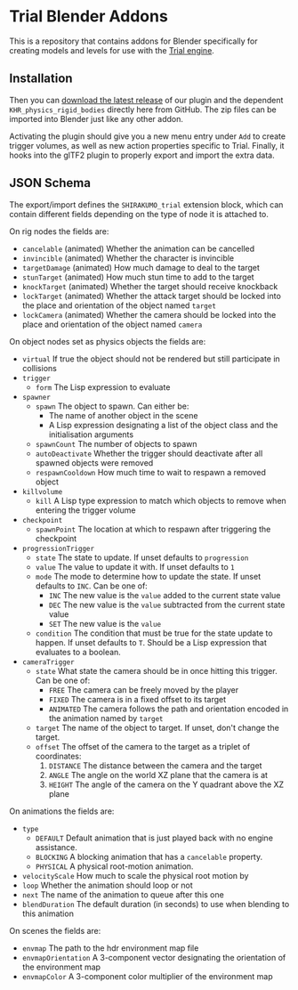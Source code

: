# Trial Blender Addons
This is a repository that contains addons for Blender specifically for creating models and levels for use with the [Trial engine](https://shirakumo.org/projects/trial).

## Installation
Then you can [download the latest release](https://github.com/Shirakumo/trial-blender-addons/releases/latest/) of our plugin and the dependent ``KHR_physics_rigid_bodies`` directly here from GitHub. The zip files can be imported into Blender just like any other addon.

Activating the plugin should give you a new menu entry under ``Add`` to create trigger volumes, as well as new action properties specific to Trial. Finally, it hooks into the glTF2 plugin to properly export and import the extra data.

## JSON Schema
The export/import defines the ``SHIRAKUMO_trial`` extension block, which can contain different fields depending on the type of node it is attached to.

On rig nodes the fields are:

- ``cancelable`` (animated) Whether the animation can be cancelled
- ``invincible`` (animated) Whether the character is invincible
- ``targetDamage`` (animated) How much damage to deal to the target
- ``stunTarget`` (animated) How much stun time to add to the target
- ``knockTarget`` (animated) Whether the target should receive knockback
- ``lockTarget`` (animated) Whether the attack target should be locked into the place and orientation of the object named ``target``
- ``lockCamera`` (animated) Whether the camera should be locked into the place and orientation of the object named ``camera``

On object nodes set as physics objects the fields are:

- ``virtual`` If true the object should not be rendered but still participate in collisions
- ``trigger``
  - ``form`` The Lisp expression to evaluate
- ``spawner``
  - ``spawn`` The object to spawn. Can either be:
    - The name of another object in the scene
    - A Lisp expression designating a list of the object class and the initialisation arguments
  - ``spawnCount`` The number of objects to spawn
  - ``autoDeactivate`` Whether the trigger should deactivate after all spawned objects were removed
  - ``respawnCooldown`` How much time to wait to respawn a removed object
- ``killvolume``
  - ``kill`` A Lisp type expression to match which objects to remove when entering the trigger volume
- ``checkpoint``
  - ``spawnPoint`` The location at which to respawn after triggering the checkpoint
- ``progressionTrigger``
  - ``state`` The state to update. If unset defaults to ``progression``
  - ``value`` The value to update it with. If unset defaults to ``1``
  - ``mode`` The mode to determine how to update the state. If unset defaults to ``INC``. Can be one of:
    - ``INC`` The new value is the ``value`` added to the current state value
    - ``DEC`` The new value is the ``value`` subtracted from the current state value
    - ``SET`` The new value is the ``value``
  - ``condition`` The condition that must be true for the state update to happen. If unset defaults to ``T``. Should be a Lisp expression that evaluates to a boolean.
- ``cameraTrigger``
  - ``state`` What state the camera should be in once hitting this trigger. Can be one of:
    - ``FREE`` The camera can be freely moved by the player
    - ``FIXED`` The camera is in a fixed offset to its target
    - ``ANIMATED`` The camera follows the path and orientation encoded in the animation named by ``target``
  - ``target`` The name of the object to target. If unset, don't change the target.
  - ``offset`` The offset of the camera to the target as a triplet of coordinates:
    1. ``DISTANCE`` The distance between the camera and the target
    2. ``ANGLE`` The angle on the world XZ plane that the camera is at
    3. ``HEIGHT`` The angle of the camera on the Y quadrant above the XZ plane

On animations the fields are:

- ``type`` 
  - ``DEFAULT`` Default animation that is just played back with no engine assistance.
  - ``BLOCKING`` A blocking animation that has a ``cancelable`` property.
  - ``PHYSICAL`` A physical root-motion animation.
- ``velocityScale`` How much to scale the physical root motion by
- ``loop`` Whether the animation should loop or not
- ``next`` The name of the animation to queue after this one
- ``blendDuration`` The default duration (in seconds) to use when blending to this animation

On scenes the fields are:

- ``envmap`` The path to the hdr environment map file
- ``envmapOrientation`` A 3-component vector designating the orientation of the environment map
- ``envmapColor`` A 3-component color multiplier of the environment map

